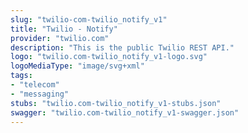 ```yaml
---
slug: "twilio-com-twilio_notify_v1"
title: "Twilio - Notify"
provider: "twilio.com"
description: "This is the public Twilio REST API."
logo: "twilio.com-twilio_notify_v1-logo.svg"
logoMediaType: "image/svg+xml"
tags:
- "telecom"
- "messaging"
stubs: "twilio.com-twilio_notify_v1-stubs.json"
swagger: "twilio.com-twilio_notify_v1-swagger.json"
---
```

